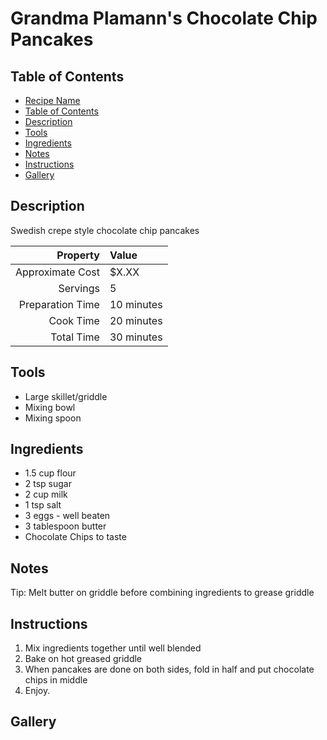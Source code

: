 # Grandma Plamann's Chocolate Chip Pancakes

## Table of Contents

- [Recipe Name](#recipe-name)
- [Table of Contents](#table-of-contents)
- [Description](#description)
- [Tools](#tools)
- [Ingredients](#ingredients)
- [Notes](#notes)
- [Instructions](#instructions)
- [Gallery](#gallery)

## Description
Swedish crepe style chocolate chip pancakes

| Property         | Value      |
|-----------------:|:-----------|
| Approximate Cost | $X.XX      |
| Servings         | 5          |
| Preparation Time | 10 minutes |
| Cook Time        | 20 minutes |
| Total Time       | 30 minutes |

## Tools
 - Large skillet/griddle
 - Mixing bowl
 - Mixing spoon

## Ingredients
 - 1.5 cup flour
 - 2 tsp sugar
 - 2 cup milk
 - 1 tsp salt
 - 3 eggs - well beaten
 - 3 tablespoon butter
 - Chocolate Chips to taste

## Notes
Tip: Melt butter on griddle before combining ingredients to grease griddle

## Instructions
 1. Mix ingredients together until well blended
 2. Bake on hot greased griddle
 3. When pancakes are done on both sides, fold in half and put chocolate chips in middle
 4. Enjoy.

## Gallery
